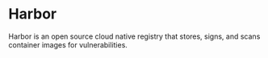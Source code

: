 # Harbor

Harbor is an open source cloud native registry that stores, signs, and scans container images for vulnerabilities.
